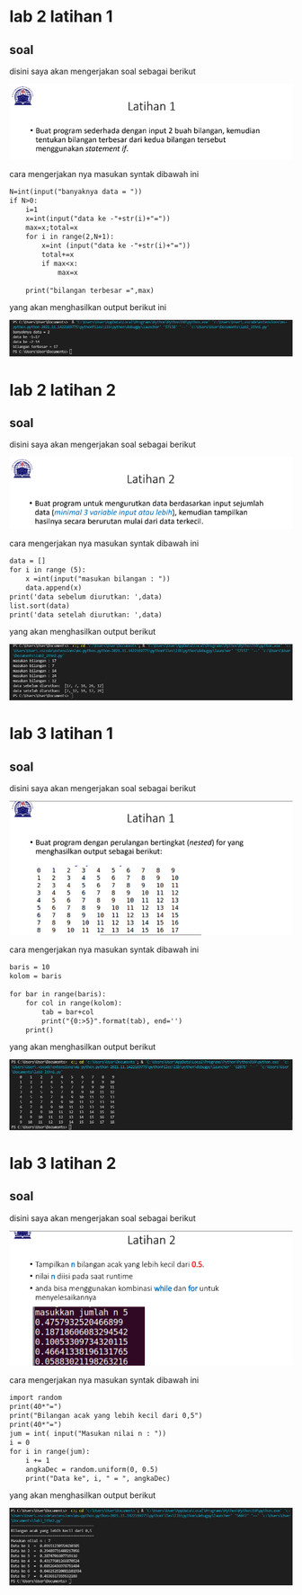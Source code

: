 # lab 2 latihan 1
## soal
disini saya akan mengerjakan soal sebagai berikut

![img](gambar/soallthn1.png)

cara mengerjakan nya masukan syntak dibawah ini

    N=int(input("banyaknya data = "))
    if N>0:
        i=1
        x=int(input("data ke -"+str(i)+"="))
        max=x;total=x
        for i in range(2,N+1):
            x=int (input("data ke -"+str(i)+"="))
            total+=x
            if max<x:
                max=x

        print("bilangan terbesar =",max)

yang akan menghasilkan output berikut ini 

![img](gambar/output1.png)

# lab 2 latihan 2
## soal
disini saya akan mengerjakan soal sebagai berikut

![img](gambar/soallthn2.png)

cara mengerjakan nya masukan syntak dibawah ini

    data = []
    for i in range (5):
        x =int(input("masukan bilangan : "))
        data.append(x)
    print('data sebelum diurutkan: ',data)
    list.sort(data)
    print('data setelah diurutkan: ',data)

yang akan menghasilkan output berikut

![img](gambar/output2.png)

# lab 3 latihan 1
## soal
disini saya akan mengerjakan soal sebagai berikut

![img](gambar/soallthn3.png)

cara mengerjakan nya masukan syntak dibawah ini

    baris = 10
    kolom = baris

    for bar in range(baris):
        for col in range(kolom):
            tab = bar+col
            print("{0:>5}".format(tab), end='')
        print()


yang akan menghasilkan output berikut

![img](gambar/hasil1.png)

# lab 3 latihan 2
## soal
disini saya akan mengerjakan soal sebagai berikut

![img](gambar/soallthn4.png)

cara mengerjakan nya masukan syntak dibawah ini

    import random
    print(40*"=")
    print("Bilangan acak yang lebih kecil dari 0,5")
    print(40*"=")
    jum = int( input("Masukan nilai n : "))
    i = 0
    for i in range(jum):
        i += 1
        angkaDec = random.uniform(0, 0.5)
        print("Data ke", i, " = ", angkaDec)

yang akan menghasilkan output berikut

![img](gambar/hasil2.png)